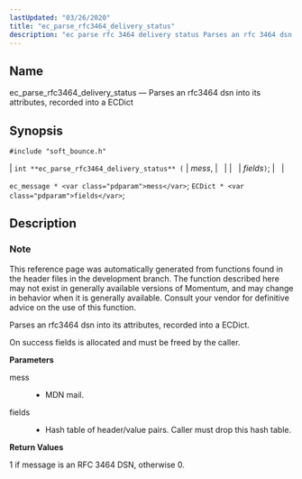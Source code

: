 ```yaml
---
lastUpdated: "03/26/2020"
title: "ec_parse_rfc3464_delivery_status"
description: "ec parse rfc 3464 delivery status Parses an rfc 3464 dsn into its attributes recorded into a EC Dict int ec parse rfc 3464 delivery status mess fields ec message mess EC Dict fields This reference page was automatically generated from functions found in the header files in the development..."
---
```


<a name="apis.ec_parse_rfc3464_delivery_status"></a> 
## Name

ec_parse_rfc3464_delivery_status — Parses an rfc3464 dsn into its attributes, recorded into a ECDict

## Synopsis

`#include "soft_bounce.h"`

| `int **ec_parse_rfc3464_delivery_status** (` | <var class="pdparam">mess</var>, |   |
|   | <var class="pdparam">fields</var>`)`; |   |

`ec_message * <var class="pdparam">mess</var>`;
`ECDict * <var class="pdparam">fields</var>`;<a name="idp58384784"></a> 
## Description

### Note

This reference page was automatically generated from functions found in the header files in the development branch. The function described here may not exist in generally available versions of Momentum, and may change in behavior when it is generally available. Consult your vendor for definitive advice on the use of this function.

Parses an rfc3464 dsn into its attributes, recorded into a ECDict.

On success fields is allocated and must be freed by the caller.

**<a name="idp58388192"></a> Parameters**

<dl class="variablelist">

<dt>mess</dt>

<dd>

- MDN mail.

</dd>

<dt>fields</dt>

<dd>

- Hash table of header/value pairs. Caller must drop this hash table.

</dd>

</dl>

**<a name="idp58393104"></a> Return Values**

1 if message is an RFC 3464 DSN, otherwise 0.